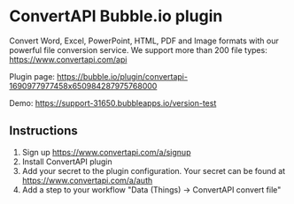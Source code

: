 # ConvertAPI Bubble.io plugin
Convert Word, Excel, PowerPoint, HTML, PDF and Image formats with our powerful file conversion service. We support more than 200 file types: https://www.convertapi.com/api

Plugin page: https://bubble.io/plugin/convertapi-1690977977458x650984287975768000

Demo: https://support-31650.bubbleapps.io/version-test

## Instructions
1. Sign up https://www.convertapi.com/a/signup
2. Install ConvertAPI plugin
3. Add your secret to the plugin configuration. Your secret can be found at https://www.convertapi.com/a/auth
4. Add a step to your workflow "Data (Things) ->  ConvertAPI convert file"
